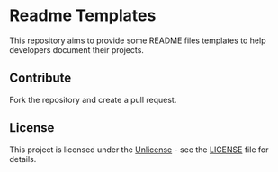 # Readme Templates

This repository aims to provide some README files templates to help developers document their projects.

## Contribute

Fork the repository and create a pull request.

## License

This project is licensed under the [Unlicense](https://unlicense.org/) - see the [LICENSE](LICENSE) file for details.